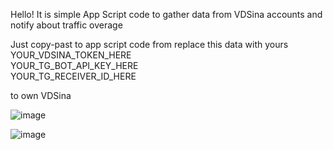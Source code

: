Hello! It is simple App Script code to gather data from VDSina accounts and notify about traffic overage
  
Just copy-past to app script code from 
replace this data with yours
YOUR_VDSINA_TOKEN_HERE  
YOUR_TG_BOT_API_KEY_HERE  
YOUR_TG_RECEIVER_ID_HERE

to own VDSina

![image](https://github.com/user-attachments/assets/4d400ca2-d878-43bb-b415-43a4f86c3520)

![image](https://github.com/user-attachments/assets/e1e41fbd-625c-4346-b399-dda32423efb4)
